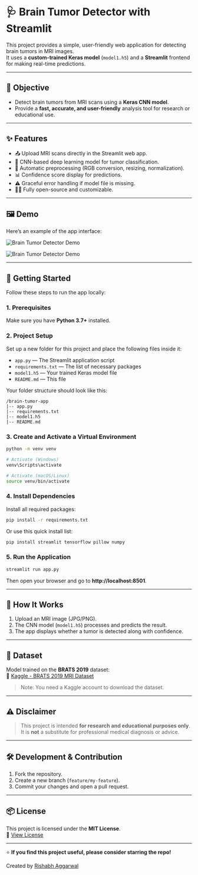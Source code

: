 # 🩺 Brain Tumor Detector with Streamlit

This project provides a simple, user-friendly web application for detecting brain tumors in MRI images.  
It uses a **custom-trained Keras model** (`model1.h5`) and a **Streamlit** frontend for making real-time predictions.

---

## 🎯 Objective

- Detect brain tumors from MRI scans using a **Keras CNN model**.  
- Provide a **fast, accurate, and user-friendly** analysis tool for research or educational use.

---

## ✨ Features

- 📤 Upload MRI scans directly in the Streamlit web app.  
- 🧠 CNN-based deep learning model for tumor classification.  
- 🧩 Automatic preprocessing (RGB conversion, resizing, normalization).  
- 📊 Confidence score display for predictions.  
- ⚠️ Graceful error handling if model file is missing.  
- 🧑‍💻 Fully open-source and customizable.

---

## 🖼️ Demo

Here’s an example of the app interface:

![Brain Tumor Detector Demo](screenshot/1.png) 

![Brain Tumor Detector Demo](screenshot/2.png)   


---

## 🚀 Getting Started

Follow these steps to run the app locally:

### 1. Prerequisites

Make sure you have **Python 3.7+** installed.

### 2. Project Setup

   Set up a new folder for this project and place the following files inside it:

   - `app.py` — The Streamlit application script  
   - `requirements.txt` — The list of necessary packages  
   - `model1.h5` — Your trained Keras model file  
   - `README.md` — This file

   Your folder structure should look like this:

   ```
   /brain-tumor-app
   |-- app.py
   |-- requirements.txt
   |-- model1.h5
   |-- README.md
   ```


### 3. Create and Activate a Virtual Environment

```bash
python -m venv venv

# Activate (Windows)
venv\Scripts\activate

# Activate (macOS/Linux)
source venv/bin/activate
```

### 4. Install Dependencies

Install all required packages:

```bash
pip install -r requirements.txt
```

Or use this quick install list:

```bash
pip install streamlit tensorflow pillow numpy
```

### 5. Run the Application

```bash
streamlit run app.py
```

Then open your browser and go to **http://localhost:8501**.

---

## 📘 How It Works

1. Upload an MRI image (JPG/PNG).  
2. The CNN model (`model1.h5`) processes and predicts the result.  
3. The app displays whether a tumor is detected along with confidence.

---

## 🧩 Dataset

Model trained on the **BRATS 2019** dataset:  
🔗 [Kaggle - BRATS 2019 MRI Dataset](https://www.kaggle.com/datasets/aryanfelix/brats-2019-traintestvalid)

> Note: You need a Kaggle account to download the dataset.

---

## ⚠️ Disclaimer

> This project is intended **for research and educational purposes only**.  
> It is **not** a substitute for professional medical diagnosis or advice.

---

## 🛠️ Development & Contribution

1. Fork the repository.  
2. Create a new branch (`feature/my-feature`).  
3. Commit your changes and open a pull request.

---

## 📦 License

This project is licensed under the **MIT License**.  
📄 [View License](LICENSE.txt)

---

⭐ **If you find this project useful, please consider starring the repo!**

Created by [Rishabh Aggarwal](https://github.com/vectorinfinity)
